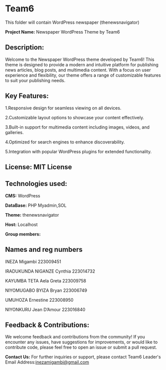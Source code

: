 # Team6
This folder will contain WordPress newspaper (thenewsnavigator)


**Project Name:** Newspaper WordPress Theme by Team6


## **Description:**


Welcome to the Newspaper WordPress theme developed by Team6! 
This theme is designed to provide a modern and intuitive platform for publishing news articles, blog posts, and multimedia content. 
With a focus on user experience and flexibility, our theme offers a range of customizable features to suit your publishing needs. 


## **Key Features:**


1.Responsive design for seamless viewing on all devices.


2.Customizable layout options to showcase your content effectively.


3.Built-in support for multimedia content including images, videos, and galleries.


4.Optimized for search engines to enhance discoverability.


5.Integration with popular WordPress plugins for extended functionality.


## **License:** MIT License


## **Technologies used:**


**CMS:** WordPress


**DataBase:** PHP Myadmin,SOL


**Theme:** thenewsnavigator


**Host:** Localhost


**Group members:** 


## **Names and reg numbers**

 
INEZA Migambi	               223009451


IRADUKUNDA NIGANZE Cynthia	 223014732


KAYUMBA TETA Aela Greta	     223009758


NIYOMUGABO BYIZA Bryan	     223006749


UMUHOZA Ernestine	           223008950


NIYONKURU Jean D’Amour 	     223016840



    

## **Feedback & Contributions:**


We welcome feedback and contributions from the community! If you encounter any issues, have suggestions for improvements, or would like to contribute code, please feel free to open an issue or submit a pull request.


**Contact Us:**
For further inquiries or support, please contact Team6 Leader's Email Address:inezamigambi@gmail.com








